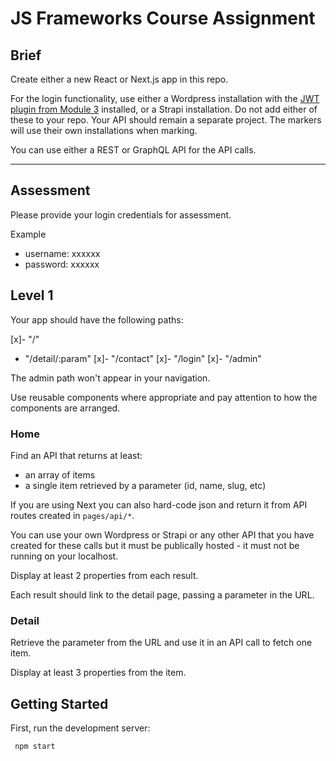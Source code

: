 # JS Frameworks Course Assignment

## Brief

Create either a new React or Next.js app in this repo.

For the login functionality, use either a Wordpress installation with the <a href="https://wordpress.org/plugins/jwt-authentication-for-wp-rest-api/" target="_blank">JWT plugin from Module 3</a> installed, or a Strapi installation. Do not add either of these to your repo. Your API should remain a separate project. The markers will use their own installations when marking.

You can use either a REST or GraphQL API for the API calls.

---

## Assessment

Please provide your login credentials for assessment.

Example
- username: xxxxxx
- password: xxxxxx

## Level 1

Your app should have the following paths:

[x]-   "/"
-   "/detail/:param"
[x]-   "/contact"
[x]-   "/login"
[x]-   "/admin"

The admin path won't appear in your navigation.

Use reusable components where appropriate and pay attention to how the components are arranged.

### Home

Find an API that returns at least:

-   an array of items
-   a single item retrieved by a parameter (id, name, slug, etc)

If you are using Next you can also hard-code json and return it from API routes created in `pages/api/*`.

You can use your own Wordpress or Strapi or any other API that you have created for these calls but it must be publically hosted - it must not be running on your localhost.

Display at least 2 properties from each result.

Each result should link to the detail page, passing a parameter in the URL.

### Detail

Retrieve the parameter from the URL and use it in an API call to fetch one item.

Display at least 3 properties from the item.


## Getting Started

First, run the development server:

```bash
 npm start

```

